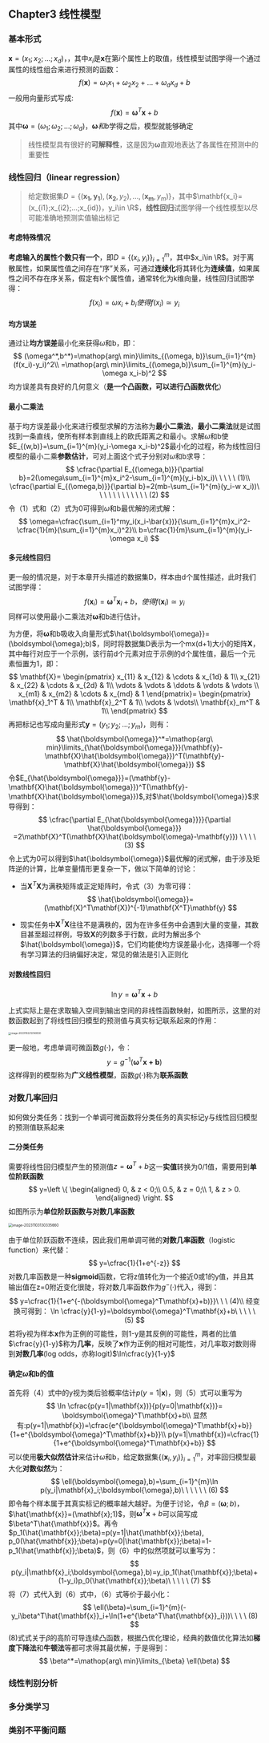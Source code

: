 ## Chapter3 线性模型

### 基本形式

$\mathbf{x}=(x_1;x_2;...;x_d)$，，其中$x_i$是$\mathbf{x}$在第$i$个属性上的取值，线性模型试图学得一个通过属性的线性组合来进行预测的函数：
$$
f(\mathbf{x})=\omega_1x_1+\omega_2x_2+...+\omega_dx_d+b
$$
一般用向量形式写成:
$$
f(\mathbf{x})=\boldsymbol{\omega}^T\mathbf{x}+b
$$
其中$\boldsymbol{\omega}=(\omega_1;\omega_2;...;\omega_d)$，$\boldsymbol{\omega}和b$学得之后，模型就能够确定

> 线性模型具有很好的**可解释性**，这是因为$\boldsymbol{\omega}$直观地表达了各属性在预测中的重要性

### 线性回归（linear regression）

> 给定数据集$D=\{(\mathbf{x_1,y_1}),(\mathbf{x_2},y_2),...,(\mathbf{x_m},y_m)\}$，其中$\mathbf{x_i}=(x_{i1};x_{i2};...;x_{id})，y_i\in \R$，**线性回归**试图学得一个线性模型以尽可能准确地预测实值输出标记

#### 考虑特殊情况

**考虑输入的属性个数只有一个**，即$D=\{(x_i,y_i)\}_{i=1}^{m}$，其中$x_i\in \R$。对于离散属性，如果属性值之间存在“序”关系，可通过**连续化**将其转化为**连续值**，如果属性之间不存在序关系，假定有k个属性值，通常转化为k维向量，线性回归试图学得：
$$
f(x_i)=\omega x_i+b_i使得f(x_i)\simeq y_i
$$

#### 均方误差

通过让**均方误差**最小化来获得$\omega$和b，即：
$$
(\omega^*,b^*)=\mathop{arg\ min}\limits_{(\omega, b)}\sum_{i=1}^{m}(f(x_i)-y_i)^2\\
=\mathop{arg\ min}\limits_{(\omega,b)}\sum_{i=1}^{m}(y_i-\omega x_i-b)^2
$$
均方误差具有良好的几何意义（**是一个凸函数，可以进行凸函数优化**）

#### 最小二乘法

基于均方误差最小化来进行模型求解的方法称为**最小二乘法**，**最小二乘法**就是试图找到一条直线，使所有样本到直线上的欧氏距离之和最小。求解$\omega$和b使$E_{(w,b)}=\sum_{i=1}^{m}(y_i-\omega x_i-b)^2$最小化的过程，称为线性回归模型的最小二乘**参数估计**，可对上面这个式子分别对$\omega$和b求导：
$$
\cfrac{\partial E_{(\omega,b)}}{\partial b}=2(\omega\sum_{i=1}^{m}x_i^2-\sum_{i=1}^{m}(y_i-b)x_i)\ \ \ \ \  (1)\\
\cfrac{\partial E_{(\omega,b)}}{\partial b}=2(mb-\sum_{i=1}^{m}(y_i-w x_i))\ \ \ \ \ \  \ \ \ \ \ \ (2)
$$
令（1）式和（2）式为0可得到$\omega$和b最优解的闭式解：
$$
\omega=\cfrac{\sum_{i=1}^my_i(x_i-\bar{x})}{\sum_{i=1}^{m}x_i^2-\cfrac{1}{m}(\sum_{i=1}^{m}x_i)^2}\\
b=\cfrac{1}{m}\sum_{i=1}^{m}(y_i-\omega x_i)
$$

#### 多元线性回归

更一般的情况是，对于本章开头描述的数据集D，样本由d个属性描述，此时我们试图学得：
$$
f(\mathbf{x}_i)=\boldsymbol{\omega}^T\mathbf{x}_i+b，使得f(\mathbf{x}_i)\simeq y_i
$$
同样可以使用最小二乘法对$\boldsymbol{\omega}$和b进行估计。

为方便，将$\boldsymbol{\omega}$和b吸收入向量形式$\hat{\boldsymbol{\omega}}=(\boldsymbol{\omega};b)$，同时将数据集D表示为一个mx(d+1)大小的矩阵$\mathbf{X}$，其中每行对应于一个示例，该行前d个元素对应于示例的d个属性值，最后一个元素恒置为1，即：
$$
\mathbf{X}=
\begin{pmatrix}
x_{11} & x_{12} & \cdots & x_{1d} & 1\\
x_{21} & x_{22} & \cdots & x_{2d} & 1\\
\vdots & \vdots & \ddots & \vdots & \vdots \\
x_{m1} & x_{m2} & \cdots & x_{md} & 1
\end{pmatrix}=
\begin{pmatrix}
\mathbf{x}_1^T & 1\\
\mathbf{x}_2^T & 1\\
\vdots & \vdots\\
\mathbf{x}_m^T & 1\\
\end{pmatrix}
$$
再把标记也写成向量形式$\mathbf{y}=(y_1;y_2;...;y_m)$，则有：
$$
\hat{\boldsymbol{\omega}}^*=\mathop{arg\ min}\limits_{\hat{\boldsymbol{\omega}}}(\mathbf{y}-\mathbf{X}\hat{\boldsymbol{\omega}})^T(\mathbf{y}-\mathbf{X}\hat{\boldsymbol{\omega}})
$$
令$E_{\hat{\boldsymbol{\omega}}}=(\mathbf{y}-\mathbf{X}\hat{\boldsymbol{\omega}})^T(\mathbf{y}-\mathbf{X}\hat{\boldsymbol{\omega}})$,对$\hat{\boldsymbol{\omega}}$求导得到：
$$
\cfrac{\partial E_{\hat{\boldsymbol{\omega}}}}{\partial \hat{\boldsymbol{\omega}}}
=2\mathbf{X}^T(\mathbf{X}\hat{\boldsymbol{\omega}-\mathbf{y}})
\ \ \ \ (3)
$$
令上式为0可以得到$\hat{\boldsymbol{\omega}}$最优解的闭式解，由于涉及矩阵逆的计算，比单变量情形更复杂一下，做以下简单的讨论：

* 当$\mathbf{X}^T\mathbf{X}$为满秩矩阵或正定矩阵时，令式（3）为零可得：
  $$
  \hat{\boldsymbol{\omega}}=(\mathbf{X}^T\mathbf{X})^{-1}\mathbf{X^T}\mathbf{y}
  $$

* 现实任务中$\mathbf{X}^T\mathbf{X}$往往不是满秩的，因为在许多任务中会遇到大量的变量，其数目甚至超过样例，导致$\mathbf{X}$的列数多于行数，此时为解出多个$\hat{\boldsymbol{\omega}}$，它们均能使均方误差最小化，选择哪一个将有学习算法的归纳偏好决定，常见的做法是引入正则化

#### 对数线性回归

$$
\ln y=\boldsymbol{\omega}^T\mathbf{x}+b
$$

上式实际上是在求取输入空间到输出空间的非线性函数映射，如图所示，这里的对数函数起到了将线性回归模型的预测值与真实标记联系起来的作用：

<img src="C:\Users\86156\AppData\Roaming\Typora\typora-user-images\image-20231102212149530.png" alt="image-20231102212149530" style="zoom:33%;" />

更一般地，考虑单调可微函数$g(·)$，令：
$$
y=g^{-1}(\boldsymbol{\omega}^T\mathbf{x+b})
$$
这样得到的模型称为**广义线性模型**，函数$g(·)$称为**联系函数**

### 对数几率回归

如何做分类任务：找到一个单调可微函数将分类任务的真实标记y与线性回归模型的预测值联系起来

#### 二分类任务

需要将线性回归模型产生的预测值$z=\boldsymbol{\omega}^T+b$这一**实值**转换为0/1值，需要用到**单位阶跃函数**
$$
y=\left \{
\begin{aligned}
0, & z < 0;\\
0.5, & z = 0;\\
1, & z > 0.
\end{aligned}
\right.
$$
如图所示为**单位阶跃函数与对数几率函数**

<img src="C:\Users\86156\AppData\Roaming\Typora\typora-user-images\image-20231103130335660.png" alt="image-20231103130335660" style="zoom: 50%;" />

由于单位阶跃函数不连续，因此我们用单调可微的**对数几率函数**（logistic function）来代替：
$$
y=\cfrac{1}{1+e^{-z}}
$$
对数几率函数是一种**sigmoid**函数，它将z值转化为一个接近0或1的y值，并且其输出值在z=0附近变化很陡，将对数几率函数作为$g^{-}(·)$代入，得到：
$$
y=\cfrac{1}{1+e^{-(\boldsymbol{\omega}^T\mathbf{x}+b)}}\ \  \ (4)\\
经变换可得到：
\ln \cfrac{y}{1-y}=\boldsymbol{\omega}^T\mathbf{x}+b\ \ \ \ \ (5)
$$
若将y视为样本$\mathbf{x}$作为正例的可能性，则1-y是其反例的可能性，两者的比值$\cfrac{y}{1-y}$称为**几率**，反映了$\mathbf{x}$作为正例的相对可能性，对几率取对数则得到**对数几率**(log odds，亦称logit)$\ln\cfrac{y}{1-y}$

#### 确定$\omega$和b的值

首先将（4）式中的y视为类后验概率估计$p(y=1|\mathbf{x})$，则（5）式可以重写为
$$
\ln \cfrac{p(y=1|\mathbf{x})}{p(y=0|\mathbf{x})}=
\boldsymbol{\omega}^T\mathbf{x}+b\\
显然有:p(y=1|\mathbf{x})=\cfrac{e^{\boldsymbol{\omega}^T\mathbf{x}+b}}{1+e^{\boldsymbol{\omega}^T\mathbf{x}+b}}\\
p(y=1|\mathbf{x})=\cfrac{1}{1+e^{\boldsymbol{\omega}^T\mathbf{x}+b}}
$$
可以使用**极大似然估计**来估计$\omega$和b，给定数据集$\{(\mathbf{x}_i,y_i)\}_{i=1}^{m}$，对率回归模型最大化**对数似然**为：
$$
\ell(\boldsymbol{\omega},b)=\sum_{i=1}^{m}\ln p(y_i|\mathbf{x}_i;\boldsymbol{\omega},b)\ \ \ \ \ \ (6)
$$
即令每个样本属于其真实标记的概率越大越好。为便于讨论，令$\beta=(\boldsymbol{\omega};b)$，$\hat{\mathbf{x}}=(\mathbf{x};1)$，则$\boldsymbol{\omega}^T\mathbf{x}+b$可以简写成$\beta^T\hat{\mathbf{x}}$。再令$p_1(\hat{\mathbf{x}};\beta)=p(y=1|\hat{\mathbf{x}};\beta), p_0(\hat{\mathbf{x}};\beta)=p(y=0|\hat{\mathbf{x}};\beta)=1-p_1(\hat{\mathbf{x}};\beta)$，则（6）中的似然项就可以重写为：
$$
p(y_i|\mathbf{x}_i;\boldsymbol{\omega},b)=y_ip_1(\hat{\mathbf{x}};\beta)+(1-y_i)p_0(\hat{\mathbf{x}};\beta)\ \ \ \ \ (7)
$$
将（7）式代入到（6）式中，（6）式等价于最小化：
$$
\ell(\beta)=\sum_{i=1}^{m}(-y_i\beta^T\hat{\mathbf{x}}_i+\ln(1+e^{\beta^T\hat{\mathbf{x}}_i}))\ \ \ \ (8)
$$
(8)式式关于$\beta$的高阶可导连续凸函数，根据凸优化理论，经典的数值优化算法如**梯度下降法**和**牛顿法**等都可求得其最优解，于是得到：
$$
\beta^*=\mathop{arg\ min}\limits_{\beta} \ell(\beta)
$$

### 线性判别分析

### 多分类学习

### 类别不平衡问题